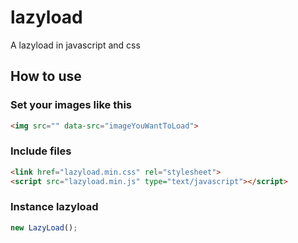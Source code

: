 # lazyload
A lazyload in javascript and css

## How to use

### Set your images like this 

```html
<img src="" data-src="imageYouWantToLoad">
```

### Include files

```html
<link href="lazyload.min.css" rel="stylesheet">
<script src="lazyload.min.js" type="text/javascript"></script>
```

### Instance lazyload

```js
new LazyLoad();
```
